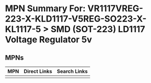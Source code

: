 



# MPN Summary For: VR1117VREG-223-X-KLD1117-V5REG-SO223-X-KL1117-5 > SMD (SOT-223) LD1117 Voltage Regulator 5v

## MPNs
  

|MPN|Direct Links|Search Links|
| :--- | :--- | :--- |
||||
